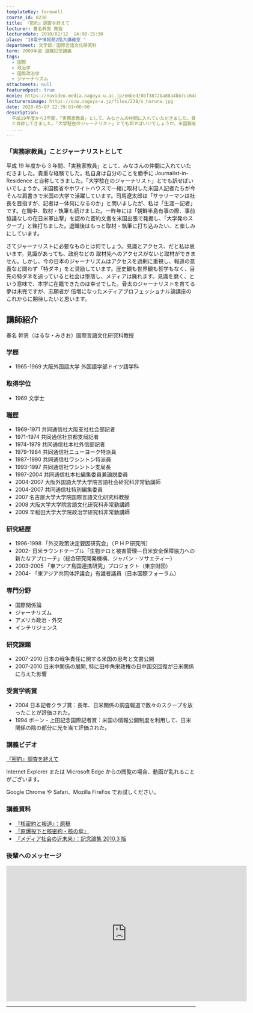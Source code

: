 ```yaml
---
templateKey: farewell
course_id: 0238
title: 『密約』調査を終えて
lecturer: 春名幹男 教授
lecturedate: 2010/02/12  14:00-15:30
place: "IB電子情報館2階大講義室 "
department: 文学部／国際言語文化研究科
term: 2009年度 退職記念講義
tags:
  - 国際
  - 政治学
  - 国際政治学
  - ジャーナリズム
attachments: null
featuredpost: true
movie: https://nuvideo.media.nagoya-u.ac.jp/embed/8bf3872ba80a4bb7cc64bc1e2fc72ee4d84dd500
lecturersimage: https://ocw.nagoya-u.jp/files/238/s_haruna.jpg
date: 2020-05-07 22:39:01+00:00
description:
  平成19年度から3年間、「実務家教員」として、みなさんの仲間に入れていただきました。貴重な経験でした。私自身は自分のことを勝手に Journalist-in-Residence
  と自称してきました。「大学駐在のジャーナリスト」とでも訳せばいいでしょうか。米国務省やホワイトハウスで一緒に取材した米国人記者たちが今そんな肩書きで米国の大学で活躍しています。司馬遼太郎は「サラリーマンは社長を目指すが
  ....
---
```


### 「実務家教員」ことジャーナリストとして

平成 19 年度から 3 年間、「実務家教員」として、みなさんの仲間に入れていただきました。貴重な経験でした。私自身は自分のことを勝手に Journalist-in-Residence と自称してきました。「大学駐在のジャーナリスト」とでも訳せばいいでしょうか。米国務省やホワイトハウスで一緒に取材した米国人記者たちが今そんな肩書きで米国の大学で活躍しています。司馬遼太郎は「サラリーマンは社長を目指すが、記者は一体何になるのか」と問いましたが、私は「生涯一記者」です。在職中、取材・執筆も続けました。一昨年には「朝鮮半島有事の際、事前協議なしの在日米軍出撃」を認めた密約文書を米国出張で発掘し、「大学発のスクープ」と銘打ちました。退職後はもっと取材・執筆に打ち込みたい、と楽しみにしています。

さてジャーナリストに必要なものとは何でしょう。見識とアクセス、だと私は思います。見識があっても、政府などの 取材先へのアクセスがないと取材ができません。しかし、今の日本のジャーナリズムはアクセスを過剰に重視し、報道の意義など問わず「特ダネ」をと奨励しています。歴史観も世界観も哲学もなく、目先の特ダネを追っていると社会は堕落し、メディアは廃れます。見識を磨く、という意味で、本学に在籍できたのは幸せでした。骨太のジャーナリストを育てる夢は未完ですが、志願者が 倍増になったメディアプロフェッショナル論講座のこれからに期待したいと思います。

## 講師紹介

春名 幹男（はるな・みきお）国際言語文化研究科教授

### 学歴

- 1965-1969 大阪外国語大学 外国語学部ドイツ語学科

### 取得学位

- 1969 文学士

### 職歴

- 1969-1971 共同通信社大阪支社社会部記者
- 1971-1974 共同通信社京都支局記者
- 1974-1979 共同通信社本社外信部記者
- 1979-1984 共同通信社ニューヨーク特派員
- 1987-1990 共同通信社ワシントン特派員
- 1993-1997 共同通信社ワシントン支局長
- 1997-2004 共同通信社本社編集委員兼論説委員
- 2004-2007 大阪外国語大学大学院言語社会研究科非常勤講師
- 2004-2007 共同通信社特別編集委員
- 2007 名古屋大学大学院国際言語文化研究科教授
- 2008 大阪大学大学院言語文化研究科非常勤講師
- 2009 早稲田大学大学院政治学研究科非常勤講師

### 研究経歴

- 1996-1998 「外交政策決定要因研究会」（ＰＨＰ研究所）
- 2002- 日米ラウンドテーブル「生物テロと被害管理—日米安全保障協力への新たなアプローチ」（総合研究開発機構、ジャパン・ソサエティー）
- 2003-2005 「東アジア島国連携研究」プロジェクト（東京財団）
- 2004- 「東アジア共同体評議会」有識者議員（日本国際フォーラム）

### 専門分野

- 国際関係論
- ジャーナリズム
- アメリカ政治・外交
- インテリジェンス

### 研究課題

- 2007-2010 日本の戦争責任に関する米国の思考と文書公開
- 2007-2010 日米中関係の展開, 特に田中角栄政権の日中国交回復が日米関係に与えた影響

### 受賞学術賞

- 2004 日本記者クラブ賞：長年、日米関係の調査報道で数々のスクープを放ったことが評価された。
- 1994 ボーン・上田記念国際記者賞：米国の情報公開制度を利用して、日米関係の陰の部分に光を当て評価された。

### 講義ビデオ

[『密約』調査を終えて](https://nuvideo.media.nagoya-u.ac.jp/embed/8bf3872ba80a4bb7cc64bc1e2fc72ee4d84dd500)

Internet Explorer または Microsoft Edge からの閲覧の場合、動画が乱れることがございます。

Google Chrome や Safari、Mozilla FireFox でお試しください。

### 講義資料

- [『核密約と報道』：原稿](https://ocw.nagoya-u.jp/files/238/k_haruna.pdf)
- [『原爆投下と核密約・核の傘』](https://ocw.nagoya-u.jp/files/238/r_haruna.pdf)
- [『メディア社会の近未来』：記念論集 2010.3 版](https://ocw.nagoya-u.jp/files/238/m_haruna.pdf)

### 後輩へのメッセージ

<iframe src="https://nuvideo.media.nagoya-u.ac.jp/embed/7b15aee049d05e2fb2b94099b8dad26510af4a33" width="640" height="360" frameborder="0" allowfullscreen></iframe>

---
